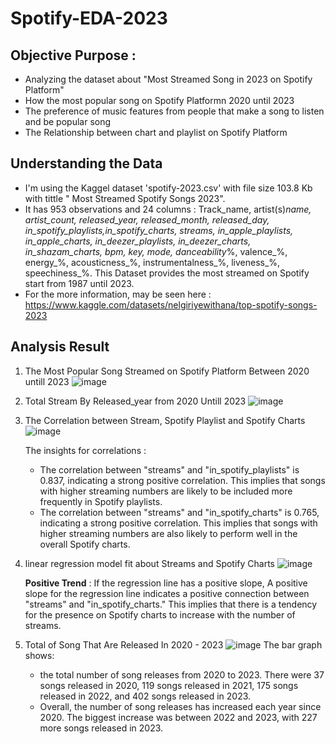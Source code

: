 # Spotify-EDA-2023

## Objective Purpose :

* Analyzing the dataset about "Most Streamed Song in 2023 on Spotify Platform"
* How the most popular song on Spotify Platformn 2020 until 2023
* The preference of music features from people that make a song to listen and be popular song
* The Relationship between chart and playlist on Spotify Platform

## Understanding the Data
* I'm using the Kaggel dataset 'spotify-2023.csv' with file size 103.8 Kb with tittle " Most Streamed Spotify Songs 2023".
* It has 953 observations and 24 columns : Track_name, artist(s)_name, artist_count, released_year, released_month, released_day, in_spotify_playlists,in_spotify_charts, streams, in_apple_playlists, in_apple_charts, in_deezer_playlists, in_deezer_charts, in_shazam_charts, bpm, key, mode, danceability_%, valence_%, energy_%, acousticness_%, instrumentalness_%, liveness_%, speechiness_%. This Dataset provides the most streamed on Spotify start from 1987 until 2023.
* For the more information, may be seen here : https://www.kaggle.com/datasets/nelgiriyewithana/top-spotify-songs-2023

## Analysis Result 

1. The Most Popular Song Streamed on Spotify Platform Between 2020 untill 2023
   ![image](https://github.com/riizd30/Spotify-EDA-2023/assets/150936052/75626d13-21ad-4cc8-b4b4-aa51f5cd1b80)
2. Total Stream By Released_year from 2020 Untill 2023
   ![image](https://github.com/riizd30/Spotify-EDA-2023/assets/150936052/5966ee79-a12c-4a85-a611-a39b68cec1b0)
3. The Correlation between Stream, Spotify Playlist and Spotify Charts
   ![image](https://github.com/riizd30/Spotify-EDA-2023/assets/150936052/ffbb3c2c-f343-4e8c-bf23-f82876d77472)

   The insights for correlations :
      * The correlation between "streams" and "in_spotify_playlists" is 0.837, indicating a strong positive correlation. This implies that songs with higher streaming numbers are likely to be included more frequently in Spotify playlists.
      * The correlation between "streams" and "in_spotify_charts" is 0.765, indicating a strong positive correlation. This implies that songs with higher streaming numbers are also likely to perform well in the overall Spotify charts.
4. linear regression model fit about Streams and Spotify Charts
   ![image](https://github.com/riizd30/Spotify-EDA-2023/assets/150936052/3ab0033b-8274-415a-97f6-d9516d128e1d)

   **Positive Trend** :
   If the regression line has a positive slope, A positive slope for the regression line indicates a positive connection   between "streams" and "in_spotify_charts." This implies that there is a tendency for the presence on Spotify charts to increase with the number of streams.
5. Total of Song That Are Released In 2020 - 2023
   ![image](https://github.com/riizd30/Spotify-EDA-2023/assets/150936052/f36a110d-ae42-4651-ab87-eb8d413bae37)
   The bar graph shows:
      * the total number of song releases from 2020 to 2023. There were 37 songs released in 2020, 119 songs released in 2021, 175 songs released in 2022, and 402 songs released in 2023.
      * Overall, the number of song releases has increased each year since 2020. The biggest increase was between 2022 and 2023, with 227 more songs released in 2023.
